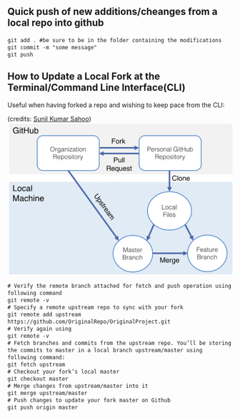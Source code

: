 ## Quick push of new additions/cheanges from a local repo into github

```
git add . #be sure to be in the folder containing the modifications
git commit -m "some message"
git push
```

## How to Update a Local Fork at the Terminal/Command Line Interface(CLI)

Useful when having forked a repo and wishing to keep pace from the CLI: 

(credits: [Sunil Kumar Sahoo](https://medium.com/@sahoosunilkumar/how-to-update-a-fork-in-git-95a7daadc14e))
![GitHub fork's management](figures/githubfork.png)

```
# Verify the remote branch attached for fetch and push operation using following command 
git remote -v
# Specify a remote upstream repo to sync with your fork
git remote add upstream https://github.com/OriginalRepo/OriginalProject.git
# Verify again using 
git remote -v
# Fetch branches and commits from the upstream repo. You’ll be storing the commits to master in a local branch upstream/master using following command: 
git fetch upstream
# Checkout your fork’s local master 
git checkout master
# Merge changes from upstream/master into it 
git merge upstream/master
# Push changes to update your fork master on Github
git push origin master
```